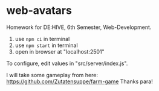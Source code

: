 # web-avatars

Homework for DE:HIVE, 6th Semester, Web-Development.

1. use `npm ci` in terminal
2. use `npm start` in terminal
3. open in browser at "localhost:2501"

To configure, edit values in "src/server/index.js".

I will take some gameplay from here: https://github.com/Zutatensuppe/farm-game Thanks para!